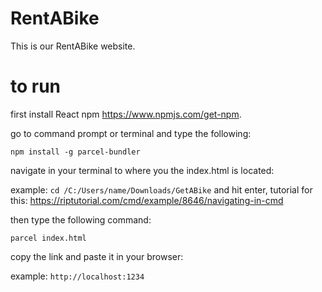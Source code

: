 # RentABike
This is our RentABike website.


# to run
first install React npm https://www.npmjs.com/get-npm.

go to command prompt or terminal and type the following:

`npm install -g parcel-bundler`

navigate in your terminal to where you the index.html is located:

example: `cd /C:/Users/name/Downloads/GetABike` and hit enter, tutorial for this: https://riptutorial.com/cmd/example/8646/navigating-in-cmd

then type the following command:

`parcel index.html`

copy the link and paste it in your browser:

example: `http://localhost:1234`
